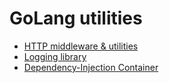 # GoLang utilities

* [HTTP middleware & utilities](http/)
* [Logging library](logging/)
* [Dependency-Injection Container](dic/)

